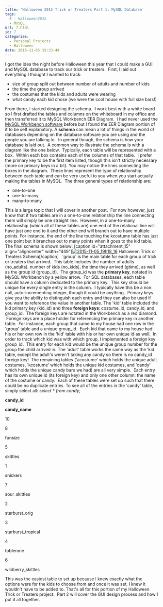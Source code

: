 ```yaml
---
title: 'Halloween 2015 Trick or Treaters Part 1: MySQL Database'
tags:
  # - Halloween2015
  - MySQL
url: 7.html
id: 7
categories:
  - Personal Projects
  - Halloween
date: 2015-11-05 19:33:44
---
```


I got the idea the night before Halloween this year that I could make a GUI and MySQL database to track our trick or treaters.  First, I laid out everything I thought I wanted to track:

*   size of group split out between number of adults and number of kids
*   the time the group arrived
*   the costumes that the kids and adults were wearing
*   what candy each kid chose (we were the cool house with full size bars!)

From there, I started designing the schema.  I work best with a white board so I first drafted the tables and columns on the whiteboard in my office and then transferred it to MySQL Workbench EER Diagram.  I had never used the [MySQL Workbench software](https://www.mysql.com/products/workbench/) before but I found the EER Diagram portion of it to be self explanatory. A **schema** can mean a lot of things in the world of databases depending on the database software you are using and the people you are talking to.  In general though, the schema is how your database is laid out.  A common way to illustrate the schema is with a diagram like the one below.  Typically, each table will be represented with a box.  Within each box contains each of the columns of that table.  I prefer the primary key to be the first item listed, though this isn't strictly necessary (more on primary keys in a bit). You may notice the lines connecting the boxes in the diagram.  These lines represent the type of relationship between each table and can be very useful to you when you start actually making the tables in MySQL.  The three general types of relationship are:

*   one-to-one
*   one-to-many
*   many-to-many

This is a large topic that I will cover in another post.  For now however, just know that if two tables are in a one-to-one relationship the line connecting them will simply be one straight line.  However, in a one-to-many relationship (which all of these tables are) one end of the relational line will have just one end to it and the other end will branch out to have multiple points. For instance, the end of the line touching the kcostume table has just one point but it branches out to many points when it goes to the kid table. The final schema is shown below: \[caption id="attachment_15" align="aligncenter" width="449"\][![2015-11-05_19h18_16](http://www.techtrek.io/wp-content/uploads/2015/11/2015-11-05_19h18_162-449x304.png)](http://66.172.33.213/wordpress/wp-content/uploads/2015/11/2015-11-05_19h18_162.png) Halloween Trick or Treaters Schema\[/caption\]   'group' is the main table for each group of trick or treaters that arrived.  This table includes the number of adults (no\_adults), number of kids (no\_kids), the time they arrived (gtime), as well as the group id (group\_id).  The group\_id was the **primary key**, notated in MySQL Workbench by a yellow arrow.  For SQL databases, each table should have a column dedicated to the primary key.  This key should be unique for every single entry in the column.  I typically have this be a non null, auto-incrementing integer, though it could be anything.  Primary keys give you the ability to distinguish each entry and they can also be used if you want to reference the value in another table. The 'kid' table included the kid primary key (kid_id) and three **foreign keys**: costume\_id, candy\_id, and group\_id.  The foreign keys are notated in the Workbench as a red diamond.  Foreign keys are a place holder for referencing the primary key in another table.  For instance, each group that came to my house had one row in the 'group' table and a unique group\_id.  Each kid that came to my house had his or her own row in the 'kid' table with his or her own unique id as well.  In order to track which kid was with which group, I implemented a foreign key group\_id.  This entry for each kid would be the unique group number for the group the child arrived in. The 'adult' table works the same way as the 'kid' table, except the adult's weren't taking any candy so there is no candy\_id foreign key!  The remaining tables ('acostume' which holds the unique adult costumes, 'kcostume' which holds the unique kid costumes, and 'candy' which holds the unique candy bars we had) are all very simple.  Each entry has its own unique id (its foreign key) and only one other column: the name of the costume or candy.  Each of these tables were set up such that there could be no duplicate entries. To see all of the entries in the 'candy' table, simply select all: _select * from candy;_

**candy_id**

**candy_name**

10

8

funsize

5

skittles

1

snickers

7

sour_skittles

2

starburst_orig

3

starburst_tropical

4

toblerone

6

wildberry_skittles

This was the easiest table to set up because I knew exactly what the options were for the kids to choose from and once it was set, I knew it wouldn't have to be added to. That's all for this portion of my Halloween Trick or Treaters project.  Part 2 will cover the GUI design process and how I put it all together.